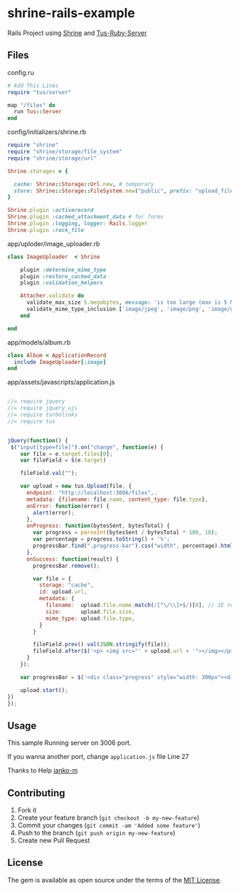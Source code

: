 # shrine-rails-example


Rails Project using [Shrine](https://github.com/janko-m/shrine) and [Tus-Ruby-Server](https://github.com/janko-m/tus-ruby-server)


## Files

config.ru
```ruby 
# Add This Lines
require "tus/server"

map "/files" do
  run Tus::Server
end
```

config/initializers/shrine.rb
```ruby
require "shrine"
require "shrine/storage/file_system"
require "shrine/storage/url"

Shrine.storages = {

  cache: Shrine::Storage::Url.new, # temporary
  store: Shrine::Storage::FileSystem.new("public", prefix: "upload_files/store" ), # permanent
}

Shrine.plugin :activerecord
Shrine.plugin :cached_attachment_data # for forms
Shrine.plugin :logging, logger: Rails.logger
Shrine.plugin :rack_file
```

app/uploder/image_uploader.rb
```ruby
class ImageUploader  < Shrine

    plugin :determine_mime_type
    plugin :restore_cached_data
    plugin :validation_helpers

    Attacher.validate do
      validate_max_size 5.megabytes, message: 'is too large (max is 5 MB)'
      validate_mime_type_inclusion ['image/jpeg', 'image/png', 'image/gif']
    end

end
```

app/models/album.rb
```ruby
class Album < ApplicationRecord
  include ImageUploader[:image]
end
```

app/assets/javascripts/application.js
```javascript

//= require jquery
//= require jquery_ujs
//= require turbolinks
//= require tus


jQuery(function() {
 $("input[type=file]").on("change", function(e) {
    var file = e.target.files[0];
    var fileField = $(e.target)

    fileField.val("");

    var upload = new tus.Upload(file, {
      endpoint: "http://localhost:3006/files",.
      metadata: {filename: file.name, content_type: file.type},
      onError: function(error) {
        alert(error);
      },
      onProgress: function(bytesSent, bytesTotal) {
        var progress = parseInt(bytesSent / bytesTotal * 100, 10);
        var percentage = progress.toString() + '%';
        progressBar.find(".progress-bar").css("width", percentage).html(percentage);
      },
      onSuccess: function(result) {
        progressBar.remove();

        var file = {
          storage: "cache",
          id: upload.url,
          metadata: {
            filename:  upload.file.name.match(/[^\/\\]+$/)[0], // IE returns full path
            size:      upload.file.size,
            mime_type: upload.file.type,
          }
        }

        fileField.prev().val(JSON.stringify(file));
        fileField.after($('<p> <img src="' + upload.url + '"></img></p>'));
      }
    });

    var progressBar = $('<div class="progress" style="width: 300px"><div class="progress-bar"></div></div>').insertBefore(e.target);

    upload.start();
})
});
```


## Usage

This sample Running server on 3006 port.

If you wanna another port, change `application.js`  file Line 27

Thanks to Help [janko-m](https://github.com/janko-m)


## Contributing

1. Fork it
2. Create your feature branch (`git checkout -b my-new-feature`)
3. Commit your changes (`git commit -am 'Added some feature'`)
4. Push to the branch (`git push origin my-new-feature`)
5. Create new Pull Request


## License

The gem is available as open source under the terms of the [MIT
License](http://opensource.org/licenses/MIT).



